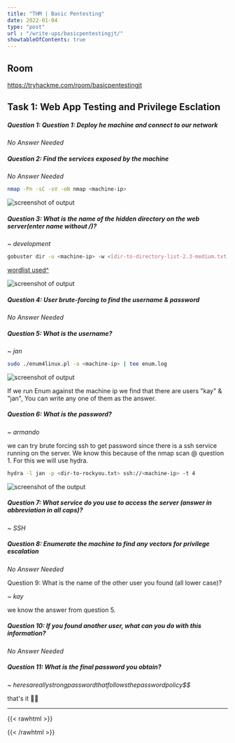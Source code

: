 ```yaml
---
title: "THM | Basic Pentesting"
date: 2022-01-04
type: "post"
url : "/write-ups/basicpentestingjt/"
showtableOfContents: true
---
```


## Room

https://tryhackme.com/room/basicpentestingjt

## Task 1: Web App Testing and Privilege Esclation

##### Question 1: Question 1: Deploy he machine and connect to our network

*No Answer Needed*

##### Question 2: Find the services exposed by the machine

*No Answer Needed*

```bash
nmap -Pn -sC -sV -oN nmap <machine-ip>
```
![screenshot of output](https://miro.medium.com/max/630/1*tpCgORnKIyed_z4sRlL8kA.png)

##### Question 3: What is the name of the hidden directory on the web server(enter name without /)?

*~ development*

```bash 
gobuster dir -u <machine-ip> -w <[dir-to-directory-list-2.3-medium.txt](https://gitlab.com/kalilinux/packages/dirbuster/-/raw/kali/master/directory-list-2.3-medium.txt)>
```
[wordlist used^](https://gitlab.com/kalilinux/packages/dirbuster/-/raw/kali/master/directory-list-2.3-medium.txt)

![screenshot of output](https://miro.medium.com/max/630/1*FDY0BahFI6DpOoA8SMLpUg.png)

##### Question 4: User brute-forcing to find the username & password

*No Answer Needed*

##### Question 5: What is the username? 

*~ jan*

```bash
sudo ./enum4linux.pl -a <machine-ip> | tee enum.log
```

![screenshot of output](https://miro.medium.com/max/630/1*xH8LzAYbJlzC5rBNKILQmA.png)

If we run Enum against the machine ip we find that there are users "kay" & "jan", You can write any one of them as the answer.

##### Question 6: What is the password? 

*~ armando*

we can try brute forcing ssh to get password since there is a ssh service running on the server. We know this because of the nmap scan @ question 1. For this we will use hydra.

```bash 
hydra -l jan -p <dir-to-rockyou.txt> ssh://<machine-ip> -t 4
```
![screenshot of the output](https://miro.medium.com/max/630/1*kdsYKu4vRVd3CV2wJO1lkQ.png)

##### Question 7: What service do you use to access the server (answer in abbreviation in all caps)?

*~ SSH*

##### Question 8: Enumerate the machine to find any vectors for privilege escalation

*No Answer Needed*

Question 9: What is the name of the other user you found (all lower case)? 

*~ kay*

we know the answer from question 5.

##### Question 10: If you found another user, what can you do with this information?

*No Answer Needed*

##### Question 11: What is the final password you obtain?

*~ heresareallystrongpasswordthatfollowsthepasswordpolicy$$*

that's it ✌🏽

-------------------------------------------------------------
{{< rawhtml >}} 
 
{{< /rawhtml >}}